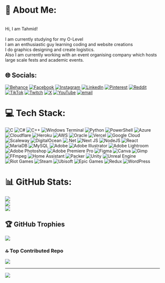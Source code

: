 # 💫 About Me:
<br>Hi, I am Tahmid!<br><br>I am currently studying for my O-Level<br>I am an enthusiastic guy learning coding and website creations<br>I do graphics designing and create logistics.<br>Also I am currently working with an event organising company which hosts large scale fests and academic events.


## 🌐 Socials:
[![Behance](https://img.shields.io/badge/Behance-1769ff?logo=behance&logoColor=white)](https://behance.net/taxmiddd) [![Facebook](https://img.shields.io/badge/Facebook-%231877F2.svg?logo=Facebook&logoColor=white)](https://facebook.com/taxmiddd) [![Instagram](https://img.shields.io/badge/Instagram-%23E4405F.svg?logo=Instagram&logoColor=white)](https://instagram.com/taxmiddd) [![LinkedIn](https://img.shields.io/badge/LinkedIn-%230077B5.svg?logo=linkedin&logoColor=white)](https://linkedin.com/in/taxmiddd) [![Pinterest](https://img.shields.io/badge/Pinterest-%23E60023.svg?logo=Pinterest&logoColor=white)](https://pinterest.com/taxmiddd) [![Reddit](https://img.shields.io/badge/Reddit-%23FF4500.svg?logo=Reddit&logoColor=white)](https://reddit.com/user/taxmiddd) [![TikTok](https://img.shields.io/badge/TikTok-%23000000.svg?logo=TikTok&logoColor=white)](https://tiktok.com/@taxmiddd) [![Twitch](https://img.shields.io/badge/Twitch-%239146FF.svg?logo=Twitch&logoColor=white)](https://twitch.tv/taxmiddd) [![X](https://img.shields.io/badge/X-black.svg?logo=X&logoColor=white)](https://x.com/taxmiddd) [![YouTube](https://img.shields.io/badge/YouTube-%23FF0000.svg?logo=YouTube&logoColor=white)](https://youtube.com/@UCcEHyi6konRblxlYE_XLpsw) [![email](https://img.shields.io/badge/Email-D14836?logo=gmail&logoColor=white)](mailto:ashfaquet874@gmail.com) 

# 💻 Tech Stack:
![C](https://img.shields.io/badge/c-%2300599C.svg?style=flat&logo=c&logoColor=white) ![C#](https://img.shields.io/badge/c%23-%23239120.svg?style=flat&logo=csharp&logoColor=white) ![C++](https://img.shields.io/badge/c++-%2300599C.svg?style=flat&logo=c%2B%2B&logoColor=white) ![Windows Terminal](https://img.shields.io/badge/Windows%20Terminal-%234D4D4D.svg?style=flat&logo=windows-terminal&logoColor=white) ![Python](https://img.shields.io/badge/python-3670A0?style=flat&logo=python&logoColor=ffdd54) ![PowerShell](https://img.shields.io/badge/PowerShell-%235391FE.svg?style=flat&logo=powershell&logoColor=white) ![Azure](https://img.shields.io/badge/azure-%230072C6.svg?style=flat&logo=microsoftazure&logoColor=white) ![Cloudflare](https://img.shields.io/badge/Cloudflare-F38020?style=flat&logo=Cloudflare&logoColor=white) ![Heroku](https://img.shields.io/badge/heroku-%23430098.svg?style=flat&logo=heroku&logoColor=white) ![AWS](https://img.shields.io/badge/AWS-%23FF9900.svg?style=flat&logo=amazon-aws&logoColor=white) ![Oracle](https://img.shields.io/badge/Oracle-F80000?style=flat&logo=oracle&logoColor=white) ![Vercel](https://img.shields.io/badge/vercel-%23000000.svg?style=flat&logo=vercel&logoColor=white) ![Google Cloud](https://img.shields.io/badge/GoogleCloud-%234285F4.svg?style=flat&logo=google-cloud&logoColor=white) ![Scaleway](https://img.shields.io/badge/SCALEWAY-%234f0599.svg?style=flat&logo=scaleway&logoColor=white) ![DigitalOcean](https://img.shields.io/badge/DigitalOcean-%230167ff.svg?style=flat&logo=digitalOcean&logoColor=white) ![.Net](https://img.shields.io/badge/.NET-5C2D91?style=flat&logo=.net&logoColor=white) ![Next JS](https://img.shields.io/badge/Next-black?style=flat&logo=next.js&logoColor=white) ![NodeJS](https://img.shields.io/badge/node.js-6DA55F?style=flat&logo=node.js&logoColor=white) ![React](https://img.shields.io/badge/react-%2320232a.svg?style=flat&logo=react&logoColor=%2361DAFB) ![MariaDB](https://img.shields.io/badge/MariaDB-003545?style=flat&logo=mariadb&logoColor=white) ![MySQL](https://img.shields.io/badge/mysql-4479A1.svg?style=flat&logo=mysql&logoColor=white) ![Adobe](https://img.shields.io/badge/adobe-%23FF0000.svg?style=flat&logo=adobe&logoColor=white) ![Adobe Illustrator](https://img.shields.io/badge/adobe%20illustrator-%23FF9A00.svg?style=flat&logo=adobe%20illustrator&logoColor=white) ![Adobe Lightroom](https://img.shields.io/badge/Adobe%20Lightroom-31A8FF.svg?style=flat&logo=Adobe%20Lightroom&logoColor=white) ![Adobe Photoshop](https://img.shields.io/badge/adobe%20photoshop-%2331A8FF.svg?style=flat&logo=adobe%20photoshop&logoColor=white) ![Adobe Premiere Pro](https://img.shields.io/badge/Adobe%20Premiere%20Pro-9999FF.svg?style=flat&logo=Adobe%20Premiere%20Pro&logoColor=white) ![Figma](https://img.shields.io/badge/figma-%23F24E1E.svg?style=flat&logo=figma&logoColor=white) ![Canva](https://img.shields.io/badge/Canva-%2300C4CC.svg?style=flat&logo=Canva&logoColor=white) ![Gimp](https://img.shields.io/badge/Gimp-657D8B?style=flat&logo=gimp&logoColor=FFFFFF) ![FFmpeg](https://shields.io/badge/FFmpeg-%23171717.svg?logo=ffmpeg&style=flat&labelColor=171717&logoColor=5cb85c) ![Home Assistant](https://img.shields.io/badge/home%20assistant-%2341BDF5.svg?style=flat&logo=home-assistant&logoColor=white) ![Packer](https://img.shields.io/badge/packer-%23E7EEF0.svg?style=flat&logo=packer&logoColor=%2302A8EF) ![Unity](https://img.shields.io/badge/unity-%23000000.svg?style=flat&logo=unity&logoColor=white) ![Unreal Engine](https://img.shields.io/badge/unrealengine-%23313131.svg?style=flat&logo=unrealengine&logoColor=white) ![Riot Games](https://img.shields.io/badge/riotgames-D32936.svg?style=flat&logo=riotgames&logoColor=white) ![Steam](https://img.shields.io/badge/steam-%23000000.svg?style=flat&logo=steam&logoColor=white) ![Ubisoft](https://img.shields.io/badge/Ubisoft-%23F5F5F5.svg?style=flat&logo=Ubisoft&logoColor=black) ![Epic Games](https://img.shields.io/badge/epicgames-%23313131.svg?style=flat&logo=epicgames&logoColor=white) ![Redux](https://img.shields.io/badge/redux-%23593d88.svg?style=flat&logo=redux&logoColor=white) ![WordPress](https://img.shields.io/badge/WordPress-%23117AC9.svg?style=flat&logo=WordPress&logoColor=white)
# 📊 GitHub Stats:
![](https://github-readme-stats.vercel.app/api?username=Taxmiddd&theme=ocean_dark&hide_border=false&include_all_commits=false&count_private=false)<br/>
![](https://nirzak-streak-stats.vercel.app/?user=Taxmiddd&theme=ocean_dark&hide_border=false)<br/>
![](https://github-readme-stats.vercel.app/api/top-langs/?username=Taxmiddd&theme=ocean_dark&hide_border=false&include_all_commits=false&count_private=false&layout=compact)

## 🏆 GitHub Trophies
![](https://github-profile-trophy.vercel.app/?username=Taxmiddd&theme=radical&no-frame=false&no-bg=false&margin-w=4)

### 🔝 Top Contributed Repo
![](https://github-contributor-stats.vercel.app/api?username=Taxmiddd&limit=5&theme=radical&combine_all_yearly_contributions=true)

---
[![](https://visitcount.itsvg.in/api?id=Taxmiddd&icon=2&color=11)](https://visitcount.itsvg.in)

<!-- Proudly created with GPRM ( https://gprm.itsvg.in ) -->
